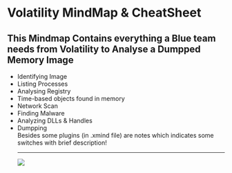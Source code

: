 <h1> Volatility MindMap & CheatSheet </h1>
<h2>This Mindmap Contains everything a Blue team needs from Volatility to Analyse a Dumpped Memory Image</h2>
<ul>
 <li>Identifying Image</li>
 <li>Listing Processes</li>
 <li>Analysing Registry</li>
 <li>Time-based objects found in memory</li>
 <li>Network Scan</li>
 <li>Finding Malware</li>
 <li>Analyzing DLLs & Handles</li>
 <li>Dumpping</li>
 Besides some plugins (in .xmind file) are notes which indicates some switches with brief description!
<hr>
  <img src="https://user-images.githubusercontent.com/86436070/152692927-a7669967-701c-4e3d-8fd6-9b5d284e5e9e.png">
